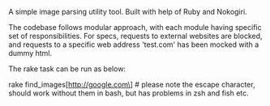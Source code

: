 A simple image parsing utility tool.
Built with help of Ruby and Nokogiri.

The codebase follows modular approach, with each module having specific set of responsibilities.
For specs, requests to external websites are blocked, and requests to a specific web address 'test.com' has been mocked with a dummy html.

The rake task can be run as below:

rake find_images\[http://google.com\] # please note the escape character, should work without them in bash, but has problems in zsh and fish etc.
